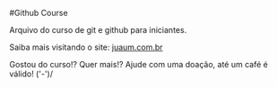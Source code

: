 #Github Course

Arquivo do curso de git e github para iniciantes.

Saiba mais visitando o site: [juaum.com.br](http://juaum.com.br)

Gostou do curso!? Quer mais!? Ajude com uma doação, até um café é válido! ('-')/